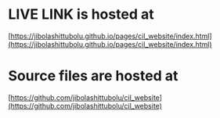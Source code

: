 # LIVE LINK is hosted at
[https://jibolashittubolu.github.io/pages/cil_website/index.html](https://jibolashittubolu.github.io/pages/cil_website/index.html)

# Source files are hosted at
[https://github.com/jibolashittubolu/cil_website](https://github.com/jibolashittubolu/cil_website)